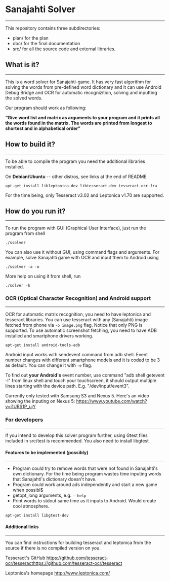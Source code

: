 # Sanajahti Solver
------------------
This repository contains three subdirectories:

* plan/ for the plan 
* doc/  for the final documentation
* src/  for all the source code and external libraries.

## What is it?
--------------
This is a word solver for Sanajahti-game. It has very fast algorithm for solving the words from pre-defined word dictionary and it can use Android Debug Bridge and OCR for automatic recognizition, solving and inputting the solved words.

Our program should work as following:

**“Give word list and matrix as arguments to your program and it prints all the words found in
the matrix. The words are printed from longest to shortest and in alphabetical order”**

## How to build it?
-------------------
To be able to compile the program you need the additional libraries installed.

On **Debian/Ubuntu** -- other distros, see links at the end of README

```
apt-get install libleptonica-dev libtesseract-dev tesseract-ocr-fra
```

For the time being, only Tesseract v3.02 and Leptonica v1.70 are supported.


## How do you run it?
---------------------
To run the program with GUI (Graphical User Interface), just run the program from shell

```
./ssolver
```

You can also use it without GUI, using command flags and arguments. For example, solve Sanajahti game with OCR and input them to Android using

```
./ssolver -a -o 
```

More help on using it from shell, run

```
./solver -h
```

### OCR (Optical Character Recognition) and Android support
-----------------------------------------------------------
OCR for automatic matrix recognition, you need to have leptonica and tesseract libraries.
You can use tesseract with any (Sanajahti) image fetched from phone via ```-o image.png``` flag. Notice that only PNG is supported. To use automatic screenshot fetching, you need to have ADB installed and smartphone drivers working.

```
apt-get install android-tools-adb
```

Android input works with sendevent command from adb shell. Event number changes with different smartphone models and it is coded to be 3 as default. You can change it with ```-e``` flag. 

To find out **your Android's** event number, use command "adb shell getevent -l" from linux shell and touch your touchscreen, it should output multiple lines starting with the device path. E.g. "/dev/input/event3".

Currently only tested with Samsung S3 and Nexus 5. Here's an video showing the inputing on Nexus 5: https://www.youtube.com/watch?v=i1URS1P_ujY

### For developers
------------------
If you intend to develop this solver program further, using Gtest files included in src/test is recommended.
You also need to install libgtest

#### Features to be implemented (possibly)
-----------------------------------------
- Program could try to remove words that were not found in Sanajahti's own dictionary.
        For the time being program wastes time inputing words that Sanajahti's dictionary doesn't have.
- Program could work around ads independently and start a new game when possibl$
- getopt_long arguments, e.g. `--help`
- Print words to stdout same time as it inputs to Android. Would create cool atmosphere.



```
apt-get install libgtest-dev
```

#### Additional links
---------------------
You can find instructions for building tesseract and leptonica from the source if there is no compiled version on you.

Tesseract's GitHub https://github.com/tesseract-ocr/tesseracthttps://github.com/tesseract-ocr/tesseract

Leptonica's homepage http://www.leptonica.com/
